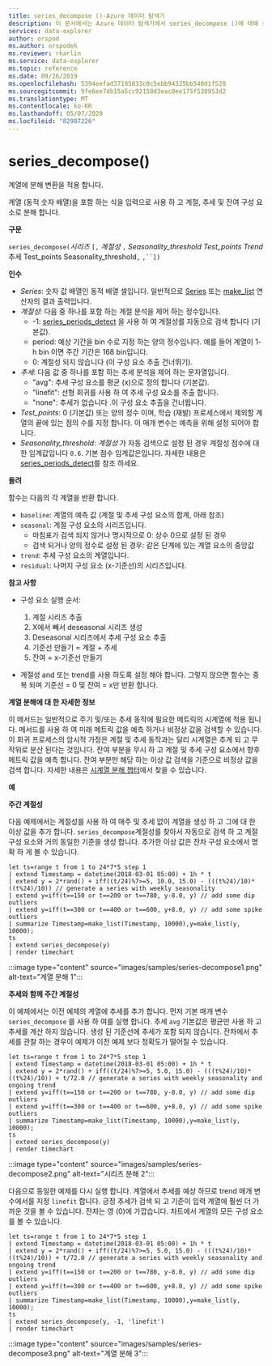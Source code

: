 ```yaml
---
title: series_decompose ()-Azure 데이터 탐색기
description: 이 문서에서는 Azure 데이터 탐색기에서 series_decompose ()에 대해 설명 합니다.
services: data-explorer
author: orspod
ms.author: orspodek
ms.reviewer: rkarlin
ms.service: data-explorer
ms.topic: reference
ms.date: 09/26/2019
ms.openlocfilehash: 5394eefad37195833c0c5ebb94325bb540d1f520
ms.sourcegitcommit: 9fe6ee7db15a5cc92150d3eac0ee175f538953d2
ms.translationtype: MT
ms.contentlocale: ko-KR
ms.lasthandoff: 05/07/2020
ms.locfileid: "82907226"
---
```

# <a name="series_decompose"></a>series_decompose()

계열에 분해 변환을 적용 합니다.  

계열 (동적 숫자 배열)을 포함 하는 식을 입력으로 사용 하 고 계절, 추세 및 잔여 구성 요소로 분해 합니다.
 
**구문**

`series_decompose(`*시리즈* `[,` *계절성* `,` *Seasonality_threshold* *Test_points* *Trend* 추세 Test_points Seasonality_threshold`,` `,``])`

**인수**

* *Series*: 숫자 값 배열인 동적 배열 셀입니다. 일반적으로 [Series](make-seriesoperator.md) 또는 [make_list](makelist-aggfunction.md) 연산자의 결과 출력입니다.
* *계절성*: 다음 중 하나를 포함 하는 계절 분석을 제어 하는 정수입니다.
    * -1: [series_periods_detect](series-periods-detectfunction.md) 을 사용 하 여 계절성를 자동으로 검색 합니다 (기본값).
    * period: 예상 기간을 bin 수로 지정 하는 양의 정수입니다. 예를 들어 계열이 1-h bin 이면 주간 기간은 168 bin입니다.
    * 0: 계절성 되지 않습니다 (이 구성 요소 추출 건너뛰기).    
* *추세*: 다음 값 중 하나를 포함 하는 추세 분석을 제어 하는 문자열입니다.
    * "avg": 추세 구성 요소를 평균 (x)으로 정의 합니다 (기본값).
    * "linefit": 선형 회귀를 사용 하 여 추세 구성 요소를 추출 합니다.
    * "none": 추세가 없습니다 .이 구성 요소 추출을 건너뜁니다.    
* *Test_points*: 0 (기본값) 또는 양의 정수 이며, 학습 (재발) 프로세스에서 제외할 계열의 끝에 있는 점의 수를 지정 합니다. 이 매개 변수는 예측을 위해 설정 되어야 합니다.
* *Seasonality_threshold*: *계절성* 가 자동 검색으로 설정 된 경우 계절성 점수에 대 한 임계값입니다 `0.6`. 기본 점수 임계값은입니다. 자세한 내용은 [series_periods_detect](series-periods-detectfunction.md)를 참조 하세요.

**돌려**

 함수는 다음의 각 계열을 반환 합니다.

* `baseline`: 계열의 예측 값 (계절 및 추세 구성 요소의 합계, 아래 참조)
* `seasonal`: 계절 구성 요소의 시리즈입니다.
    * 마침표가 검색 되지 않거나 명시적으로 0: 상수 0으로 설정 된 경우
    * 검색 되거나 양의 정수로 설정 된 경우: 같은 단계에 있는 계열 요소의 중앙값
* `trend`: 추세 구성 요소의 계열입니다.
* `residual`: 나머지 구성 요소 (x-기준선)의 시리즈입니다.
  

**참고 사항**

* 구성 요소 실행 순서:
    1. 계절 시리즈 추출
    2. X에서 빼서 deseasonal 시리즈 생성
    3. Deseasonal 시리즈에서 추세 구성 요소 추출
    4. 기준선 만들기 = 계절 + 추세
    5. 잔여 = x-기준선 만들기
    
* 계절성 and 또는 trend를 사용 하도록 설정 해야 합니다. 그렇지 않으면 함수는 중복 되며 기준선 = 0 및 잔여 = x만 반환 합니다.

**계열 분해에 대 한 자세한 정보**

이 메서드는 일반적으로 주기 및/또는 추세 동작에 필요한 메트릭의 시계열에 적용 됩니다. 메서드를 사용 하 여 미래 메트릭 값을 예측 하거나 비정상 값을 검색할 수 있습니다. 이 회귀 프로세스의 암시적 가정은 계절 및 추세 동작과는 달리 시계열은 추계 되 고 무작위로 분산 된다는 것입니다. 잔여 부분을 무시 하 고 계절 및 추세 구성 요소에서 향후 메트릭 값을 예측 합니다. 잔여 부분만 해당 하는 이상 값 검색을 기준으로 비정상 값을 검색 합니다. 자세한 내용은 [시계열 분해 챕터](https://www.otexts.org/fpp/6)에서 찾을 수 있습니다.

**예**

**주간 계절성**

다음 예제에서는 계절성를 사용 하 여 매주 및 추세 없이 계열을 생성 하 고 그에 대 한 이상 값을 추가 합니다. `series_decompose`계절성를 찾아서 자동으로 검색 하 고 계절 구성 요소와 거의 동일한 기준을 생성 합니다. 추가한 이상 값은 잔차 구성 요소에서 명확 하 게 볼 수 있습니다.

```kusto
let ts=range t from 1 to 24*7*5 step 1 
| extend Timestamp = datetime(2018-03-01 05:00) + 1h * t 
| extend y = 2*rand() + iff((t/24)%7>=5, 10.0, 15.0) - (((t%24)/10)*((t%24)/10)) // generate a series with weekly seasonality
| extend y=iff(t==150 or t==200 or t==780, y-8.0, y) // add some dip outliers
| extend y=iff(t==300 or t==400 or t==600, y+8.0, y) // add some spike outliers
| summarize Timestamp=make_list(Timestamp, 10000),y=make_list(y, 10000);
ts 
| extend series_decompose(y)
| render timechart  
```

:::image type="content" source="images/samples/series-decompose1.png" alt-text="계열 분해 1":::

**추세와 함께 주간 계절성**

이 예제에서는 이전 예제의 계열에 추세를 추가 합니다. 먼저 기본 매개 변수 `series_decompose` 를 사용 하 여를 실행 합니다. 추세 `avg` 기본값은 평균만 사용 하 고 추세를 계산 하지 않습니다. 생성 된 기준선에 추세가 포함 되지 않습니다. 잔차에서 추세를 관찰 하는 경우이 예제가 이전 예제 보다 정확도가 떨어질 수 있습니다.

```kusto
let ts=range t from 1 to 24*7*5 step 1 
| extend Timestamp = datetime(2018-03-01 05:00) + 1h * t 
| extend y = 2*rand() + iff((t/24)%7>=5, 5.0, 15.0) - (((t%24)/10)*((t%24)/10)) + t/72.0 // generate a series with weekly seasonality and ongoing trend
| extend y=iff(t==150 or t==200 or t==780, y-8.0, y) // add some dip outliers
| extend y=iff(t==300 or t==400 or t==600, y+8.0, y) // add some spike outliers
| summarize Timestamp=make_list(Timestamp, 10000),y=make_list(y, 10000);
ts 
| extend series_decompose(y)
| render timechart  
```

:::image type="content" source="images/samples/series-decompose2.png" alt-text="시리즈 분해 2":::

다음으로 동일한 예제를 다시 실행 합니다. 계열에서 추세를 예상 하므로 trend 매개 변수에서를 지정 `linefit` 합니다. 긍정 추세가 검색 되 고 기준이 입력 계열에 훨씬 더 가까운 것을 볼 수 있습니다. 잔차는 영 (0)에 가깝습니다. 차트에서 계열의 모든 구성 요소를 볼 수 있습니다.

```kusto
let ts=range t from 1 to 24*7*5 step 1 
| extend Timestamp = datetime(2018-03-01 05:00) + 1h * t 
| extend y = 2*rand() + iff((t/24)%7>=5, 5.0, 15.0) - (((t%24)/10)*((t%24)/10)) + t/72.0 // generate a series with weekly seasonality and ongoing trend
| extend y=iff(t==150 or t==200 or t==780, y-8.0, y) // add some dip outliers
| extend y=iff(t==300 or t==400 or t==600, y+8.0, y) // add some spike outliers
| summarize Timestamp=make_list(Timestamp, 10000),y=make_list(y, 10000);
ts 
| extend series_decompose(y, -1, 'linefit')
| render timechart  
```

:::image type="content" source="images/samples/series-decompose3.png" alt-text="계열 분해 3":::
